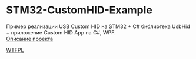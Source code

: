# STM32-CustomHID-Example

Пример реализации USB Custom HID на STM32 + C# библиотека UsbHid + приложение Custom HID App на C#, WPF.<br>
[Описание проекта](https://adelectronics.ru/?p=9367)<br>

[WTFPL](http://www.wtfpl.net/)<br>
